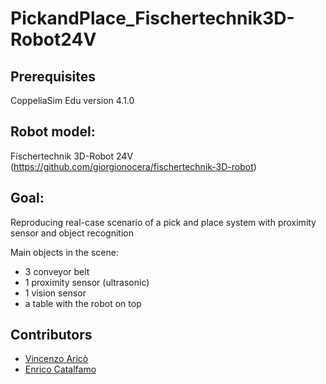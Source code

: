 # PickandPlace_Fischertechnik3D-Robot24V

## Prerequisites
CoppeliaSim Edu version 4.1.0

## Robot model:
Fischertechnik 3D-Robot 24V (https://github.com/giorgionocera/fischertechnik-3D-robot)

## Goal: 
Reproducing real-case scenario of a pick and place system with proximity sensor and object recognition

Main objects in the scene:
- 3 conveyor belt
- 1 proximity sensor (ultrasonic)
- 1 vision sensor
- a table with the robot on top

## Contributors

- [Vincenzo Aricò](https://github.com/vincenzoarico)
- [Enrico Catalfamo](https://github.com/enrikata)
